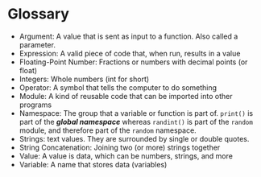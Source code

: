 Glossary
=========

* Argument: A value that is sent as input to a function. Also called a parameter.
* Expression: A valid piece of code that, when run, results in a value
* Floating-Point Number: Fractions or numbers with decimal points (or float)
* Integers: Whole numbers (int for short)
* Operator: A symbol that tells the computer to do something
* Module: A kind of reusable code that can be imported into other programs
* Namespace: The group that a variable or function is part of. `print()`
  is part of the ***global namespace*** whereas `randint()` is part of the
  `random` module, and therefore part of the `random` namespace.
* Strings: text values. They are surrounded by single or double quotes.
* String Concatenation: Joining two (or more) strings together
* Value: A value is data, which can be numbers, strings, and more
* Variable: A name that stores data (variables)
